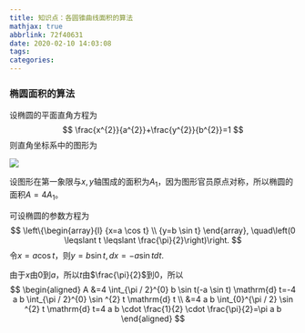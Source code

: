 ```yaml
---
title: 知识点：各圆锥曲线面积的算法
mathjax: true
abbrlink: 72f40631
date: 2020-02-10 14:03:08
tags:
categories:
---
```


### 椭圆面积的算法

设椭圆的平面直角方程为
$$
\frac{x^{2}}{a^{2}}+\frac{y^{2}}{b^{2}}=1
$$
则直角坐标系中的图形为

![](https://raw.githubusercontent.com/a347807131/ms/master/images/20200210140635.png)

设图形在第一象限与$x,y$轴围成的面积为$A_1$，因为图形官员原点对称，所以椭圆的面积$A=4A_1$。

可设椭圆的参数方程为
$$
\left\{\begin{array}{l}
{x=a \cos t} \\
{y=b \sin t}
\end{array}, \quad\left(0 \leqslant t \leqslant \frac{\pi}{2}\right)\right.
$$
令$x=a\cos t$，则$y=b\sin t,dx=-a\sin t dt.$

由于$x$由0到$a$，所以$t$由$\frac{\pi}{2}$到$0$，所以
$$
\begin{aligned}
A &=4 \int_{\pi / 2}^{0} b \sin t(-a \sin t) \mathrm{d} t=-4 a b \int_{\pi / 2}^{0} \sin ^{2} t \mathrm{d} t \\
&=4 a b \int_{0}^{\pi / 2} \sin ^{2} t \mathrm{d} t=4 a b \cdot \frac{1}{2} \cdot \frac{\pi}{2}=\pi a b
\end{aligned}
$$

